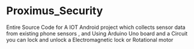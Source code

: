 # Proximus_Security
Entire Source Code for A IOT Android project which collects sensor data from existing phone sensors , and Using Arduino Uno board and a Circuit you can lock and unlock a Electromagnetic lock or Rotational motor
